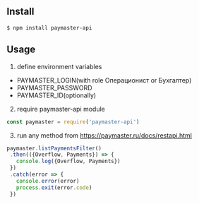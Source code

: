 ## Install

```
$ npm install paymaster-api
```

## Usage
 1. define environment variables
   - PAYMASTER_LOGIN(with role Операционист or Бухгалтер)
   - PAYMASTER_PASSWORD
   - PAYMASTER_ID(optionally)

 2. require paymaster-api module
```js
const paymaster = require('paymaster-api')
```

 3. run any method from https://paymaster.ru/docs/restapi.html
 ```js
 paymaster.listPaymentsFilter()
  .then(({Overflow, Payments}) => {
    console.log({Overflow, Payments})
  })
  .catch(error => {
    console.error(error)
    process.exit(error.code)
  })
 ```
